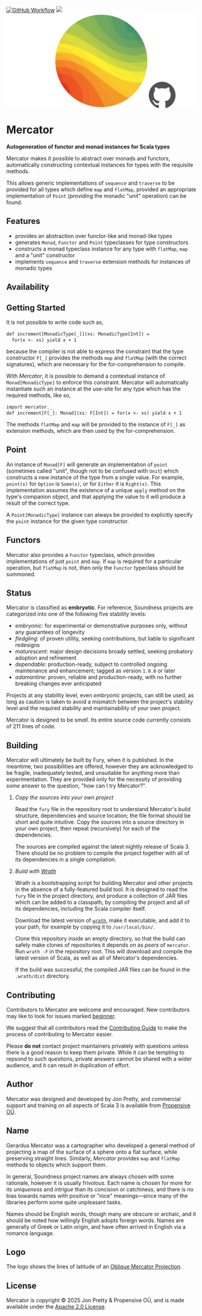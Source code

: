 [<img alt="GitHub Workflow" src="https://img.shields.io/github/actions/workflow/status/propensive/mercator/main.yml?style=for-the-badge" height="24">](https://github.com/propensive/mercator/actions)
[<img src="https://img.shields.io/discord/633198088311537684?color=8899f7&label=DISCORD&style=for-the-badge" height="24">](https://discord.com/invite/MBUrkTgMnA)
<img src="/doc/images/github.png" valign="middle">

# Mercator

__Autogeneration of functor and monad instances for Scala types__

Mercator makes it possible to abstract over monads and functors, automatically
constructing contextual instances for types with the requisite methods.

This allows generic implementations of `sequence` and `traverse` to be provided
for all types which define `map` and `flatMap`, provided an appropriate
implementation of `Point` (providing the monadic "unit" operation) can be found.

## Features

- provides an abstraction over functor-like and monad-like types
- generates `Monad`, `Functor` and `Point` typeclasses for type constructors
- constructs a monad typeclass instance for any type with `flatMap`, `map` and a "unit" constructor
- implements `sequence` and `traverse` extension methods for instances of monadic types

## Availability







## Getting Started

It is not possible to write code such as,
```
def increment[MonadicType[_]](xs: MonadicType[Int]) =
  for(x <- xs) yield x + 1
```
because the compiler is not able to express the constraint that the type
constructor `F[_]` provides the methods `map` and `flatMap` (with the correct
signatures), which are necessary for the for-comprehension to compile.

With _Mercator_, it is possible to demand a contextual instance of `Monad[MonadicType]` to
enforce this constraint. Mercator will automatically instantiate such an
instance at the use-site for any type which has the required methods, like so,
```
import mercator._
def increment[F[_]: Monad](xs: F[Int]) = for(x <- xs) yield x + 1
```

The methods `flatMap` and `map` will be provided to the instance of `F[_]` as
extension methods, which are then used by the for-comprehension.

## Point

An instance of `Monad[F]` will generate an implementation of `point` (sometimes
called "unit", though not to be confused with `Unit`) which
constructs a new instance of the type from a single value. For example, `point(x)` for
`Option` is `Some(x)`, or for `Either` it is `Right(x)`. This implementation
assumes the existence of a unique `apply` method on the type's companion object, and
that applying the value to it will produce a result of the correct type.

A `Point[MonadicType]` instance can always be provided to explicitly specify the
`point` instance for the given type constructor.

## Functors

Mercator also provides a `Functor` typeclass, which provides implementations of just
`point` and `map`. If `map` is required for a particular operation, but `flatMap` is not,
then only the `Functor` typeclass should be summoned.




## Status

Mercator is classified as __embryotic__. For reference, Soundness projects are
categorized into one of the following five stability levels:

- _embryonic_: for experimental or demonstrative purposes only, without any guarantees of longevity
- _fledgling_: of proven utility, seeking contributions, but liable to significant redesigns
- _maturescent_: major design decisions broady settled, seeking probatory adoption and refinement
- _dependable_: production-ready, subject to controlled ongoing maintenance and enhancement; tagged as version `1.0.0` or later
- _adamantine_: proven, reliable and production-ready, with no further breaking changes ever anticipated

Projects at any stability level, even _embryonic_ projects, can still be used,
as long as caution is taken to avoid a mismatch between the project's stability
level and the required stability and maintainability of your own project.

Mercator is designed to be _small_. Its entire source code currently consists
of 211 lines of code.

## Building

Mercator will ultimately be built by Fury, when it is published. In the
meantime, two possibilities are offered, however they are acknowledged to be
fragile, inadequately tested, and unsuitable for anything more than
experimentation. They are provided only for the necessity of providing _some_
answer to the question, "how can I try Mercator?".

1. *Copy the sources into your own project*
   
   Read the `fury` file in the repository root to understand Mercator's build
   structure, dependencies and source location; the file format should be short
   and quite intuitive. Copy the sources into a source directory in your own
   project, then repeat (recursively) for each of the dependencies.

   The sources are compiled against the latest nightly release of Scala 3.
   There should be no problem to compile the project together with all of its
   dependencies in a single compilation.

2. *Build with [Wrath](https://github.com/propensive/wrath/)*

   Wrath is a bootstrapping script for building Mercator and other projects in
   the absence of a fully-featured build tool. It is designed to read the `fury`
   file in the project directory, and produce a collection of JAR files which can
   be added to a classpath, by compiling the project and all of its dependencies,
   including the Scala compiler itself.
   
   Download the latest version of
   [`wrath`](https://github.com/propensive/wrath/releases/latest), make it
   executable, and add it to your path, for example by copying it to
   `/usr/local/bin/`.

   Clone this repository inside an empty directory, so that the build can
   safely make clones of repositories it depends on as _peers_ of `mercator`.
   Run `wrath -F` in the repository root. This will download and compile the
   latest version of Scala, as well as all of Mercator's dependencies.

   If the build was successful, the compiled JAR files can be found in the
   `.wrath/dist` directory.

## Contributing

Contributors to Mercator are welcome and encouraged. New contributors may like
to look for issues marked
[beginner](https://github.com/propensive/mercator/labels/beginner).

We suggest that all contributors read the [Contributing
Guide](/contributing.md) to make the process of contributing to Mercator
easier.

Please __do not__ contact project maintainers privately with questions unless
there is a good reason to keep them private. While it can be tempting to
repsond to such questions, private answers cannot be shared with a wider
audience, and it can result in duplication of effort.

## Author

Mercator was designed and developed by Jon Pretty, and commercial support and
training on all aspects of Scala 3 is available from [Propensive
O&Uuml;](https://propensive.com/).



## Name

Gerardus Mercator was a cartographer who developed a general method of
projecting a map of the surface of a sphere onto a flat surface, while
preserving straight lines. Similarly, _Mercator_ provides `map` and `flatMap`
methods to objects which support them.

In general, Soundness project names are always chosen with some rationale,
however it is usually frivolous. Each name is chosen for more for its
_uniqueness_ and _intrigue_ than its concision or catchiness, and there is no
bias towards names with positive or "nice" meanings—since many of the libraries
perform some quite unpleasant tasks.

Names should be English words, though many are obscure or archaic, and it
should be noted how willingly English adopts foreign words. Names are generally
of Greek or Latin origin, and have often arrived in English via a romance
language.

## Logo

The logo shows the lines of latitude of an [Oblique Mercator Projection](https://en.wikipedia.org/wiki/Oblique_Mercator_projection).

## License

Mercator is copyright &copy; 2025 Jon Pretty & Propensive O&Uuml;, and
is made available under the [Apache 2.0 License](/license.md).


